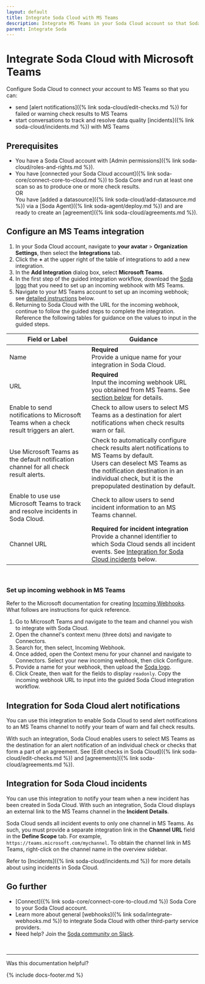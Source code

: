 ```yaml
---
layout: default
title: Integrate Soda Cloud with MS Teams
description: Integrate MS Teams in your Soda Cloud account so that Soda sends alert notifications and incident events to your MS Teams conversation.
parent: Integrate Soda
---
```


# Integrate Soda Cloud with Microsoft Teams

Configure Soda Cloud to connect your account to MS Teams so that you can:

* send [alert notifications]({% link soda-cloud/edit-checks.md %}) for failed or warning check results to MS Teams
* start conversations to track and resolve data quality [incidents]({% link soda-cloud/incidents.md %}) with MS Teams


## Prerequisites

* You have a Soda Cloud account with [Admin permissions]({% link soda-cloud/roles-and-rights.md %}).
* You have [connected your Soda Cloud account]({% link soda-core/connect-core-to-cloud.md %}) to Soda Core and run at least one scan so as to produce one or more check results.<br /> OR<br /> You have [added a datasource]({% link soda-cloud/add-datasource.md %}) via a [Soda Agent]({% link soda-agent/deploy.md %}) and are ready to create an [agreement]({% link soda-cloud/agreements.md %}).


## Configure an MS Teams integration

1. In your Soda Cloud account, navigate to **your avatar** > **Organization Settings**, then select the **Integrations** tab.
2. Click the **+** at the upper right of the table of integrations to add a new integration. 
3. In the **Add Integration** dialog box, select **Microsoft Teams**.
4. In the first step of the guided integration workflow, download the <a href="/assets/ms-teams-soda.png" download>Soda logo</a> that you need to set up an incoming webhook with MS Teams. 
5. Navigate to your MS Teams account to set up an incoming webhook; see [detailed instructions](#set-up-incoming-webhook-in-ms-teams) below.
5. Returning to Soda Cloud with the URL for the incoming webhook, continue to follow the guided steps to complete the integration. Reference the following tables for guidance on the values to input in the guided steps. <br /> 

| Field or Label  |  Guidance |
| --------------- |  -------- |
| Name | **Required** <br />Provide a unique name for your integration in Soda Cloud.  |
| URL | **Required** <br />Input the incoming webhook URL you obtained from MS Teams. See [section below](#set-up-incoming-webhook-in-ms-teams) for details.  |
| Enable to send notifications to Microsoft Teams when a check result triggers an alert. | Check to allow users to select MS Teams as a destination for alert notifications when check results warn or fail. |
| Use Microsoft Teams as the default notification channel for all check result alerts. | Check to automatically configure check results alert notifications to MS Teams by default. <br />Users can deselect MS Teams as the notification destination in an individual check, but it is the prepopulated destination by default.   |
| Enable to use use Microsoft Teams to track and resolve incidents in Soda Cloud. | Check to allow users to send incident information to an MS Teams channel.|
| Channel URL | **Required for incident integration** <br />Provide a channel identifier to which Soda Cloud sends all incident events. See [Integration for Soda Cloud incidents](#integration-for-soda-cloud-incidents) below. |

<br />

### Set up incoming webhook in MS Teams

Refer to the Microsoft documentation for creating <a href="https://learn.microsoft.com/en-us/microsoftteams/platform/webhooks-and-connectors/how-to/add-incoming-webhook" target="_blank">Incoming Webhooks</a>. What follows are instructions for quick reference. 

1. Go to Microsoft Teams and navigate to the team and channel you wish to integrate with Soda Cloud.
2. Open the channel's context menu (three dots) and navigate to Connectors.
3. Search for, then select, Incoming Webhook.
4. Once added, open the Context menu for your channel and navigate to Connectors. Select your new incoming webhook, then click Configure.
5. Provide a name for your webhook, then upload the <a href="/assets/ms-teams-soda.png" download>Soda logo</a>.
6. Click Create, then wait for the fields to display `readonly`.  Copy the incoming webhook URL to input into the guided Soda Cloud integration workflow.

## Integration for Soda Cloud alert notifications

You can use this integration to enable Soda Cloud to send alert notifications to an MS Teams channel to notify your team of warn and fail check results. 

With such an integration, Soda Cloud enables users to select MS Teams as the destination for an alert notification of an individual check or checks that form a part of an agreement. See [Edit checks in Soda Cloud]({% link soda-cloud/edit-checks.md %}) and [agreements]({% link soda-cloud/agreements.md %}).


## Integration for Soda Cloud incidents

You can use this integration to notify your team when a new incident has been created in Soda Cloud. With such an integration, Soda Cloud displays an external link to the MS Teams channel in the **Incident Details**. 

Soda Cloud sends all incident events to only one channel in MS Teams. As such, you must provide a separate integration link in the **Channel URL** field in the **Define Scope** tab. For example, `https://teams.microsoft.com/mychannel`. To obtain the channel link in MS Teams, right-click on the channel name in the overview sidebar.

Refer to [Incidents]({% link soda-cloud/incidents.md %}) for more details about using incidents in Soda Cloud.

## Go further

* [Connect]({% link soda-core/connect-core-to-cloud.md %}) Soda Core to your Soda Cloud account.
* Learn more about general [webhooks]({% link soda/integrate-webhooks.md %}) to integrate Soda Cloud with other third-party service providers.
* Need help? Join the <a href="http://community.soda.io/slack" target="_blank"> Soda community on Slack</a>.
<br />

---

Was this documentation helpful?

<!-- LikeBtn.com BEGIN -->
<span class="likebtn-wrapper" data-theme="tick" data-i18n_like="Yes" data-ef_voting="grow" data-show_dislike_label="true" data-counter_zero_show="true" data-i18n_dislike="No"></span>
<script>(function(d,e,s){if(d.getElementById("likebtn_wjs"))return;a=d.createElement(e);m=d.getElementsByTagName(e)[0];a.async=1;a.id="likebtn_wjs";a.src=s;m.parentNode.insertBefore(a, m)})(document,"script","//w.likebtn.com/js/w/widget.js");</script>
<!-- LikeBtn.com END -->

{% include docs-footer.md %}